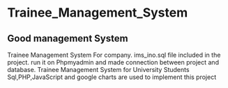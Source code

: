 # Trainee_Management_System
## Good management System
Trainee Management System For company.
ims_ino.sql file included in the project. run it on Phpmyadmin and made connection between project and database.
Trainee Management System for University Students
Sql,PHP,JavaScript and google charts are used to implement this project

